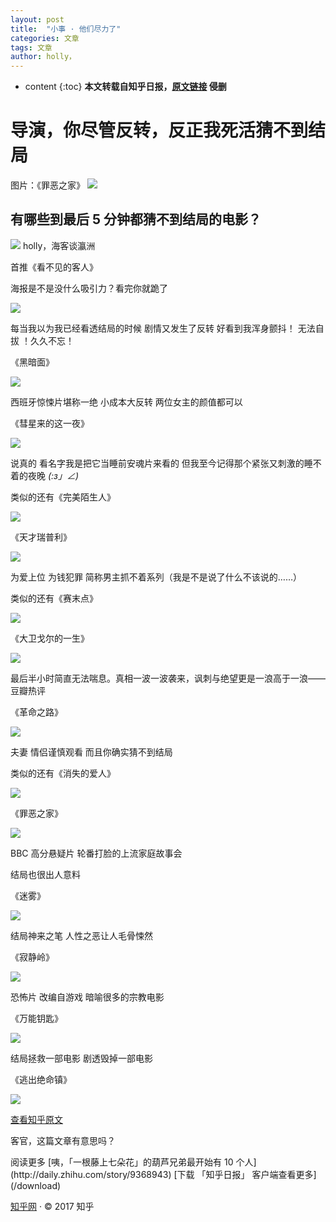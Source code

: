 ```yaml
---
layout: post
title:  "小事 · 他们尽力了"
categories: 文章
tags: 文章
author: holly，
---
```


* content
{:toc}
**本文转载自知乎日报，[原文链接](http://daily.zhihu.com/story/9395416) 侵删**
# 导演，你尽管反转，反正我死活猜不到结局

<span class="img-source">图片：《罪恶之家》</span> ![](https://pic4.zhimg.com/v2-9c0d24ffb9aa0ee3b17b310b0f26e383.jpg)

## 有哪些到最后 5 分钟都猜不到结局的电影？

![](http://pic1.zhimg.com/v2-aec78478fb0a4b327b47362d0a3241a8_is.jpg) <span class="author">holly，</span><span class="bio">海客谈瀛洲</span>

首推《看不见的客人》

海报是不是没什么吸引力？看完你就跪了

![](http://pic1.zhimg.com/70/v2-7d429d5e4b0425ae7a505ec0b024e788_b.jpg)

每当我以为我已经看透结局的时候 剧情又发生了反转 好看到我浑身颤抖！ 无法自拔 ！久久不忘！

《黑暗面》

![](http://pic1.zhimg.com/70/v2-b610fcd6ee54a795bedef0f2a76f9188_b.jpg)

西班牙惊悚片堪称一绝 小成本大反转 两位女主的颜值都可以

《彗星来的这一夜》

![](http://pic4.zhimg.com/70/v2-e7b51a607ec56be5f00bb15bbfd65813_b.jpg)

说真的 看名字我是把它当睡前安魂片来看的 但我至今记得那个紧张又刺激的睡不着的夜晚 _(:з」∠)_

类似的还有《完美陌生人》

![](http://pic3.zhimg.com/70/v2-11511b9e6c92aefa58f468e7e37a5fa2_b.jpg)

《天才瑞普利》

![](http://pic3.zhimg.com/70/v2-20057764dfb6779dfc51182ebaed9822_b.jpg)

为爱上位 为钱犯罪 简称男主抓不着系列（我是不是说了什么不该说的……）

类似的还有《赛末点》

![](http://pic2.zhimg.com/70/v2-295ab1684c90d557aec800916a7b57b5_b.jpg)

《大卫戈尔的一生》

![](http://pic2.zhimg.com/70/v2-a84272411e88415c418281a837e8b815_b.jpg)

最后半小时简直无法喘息。真相一波一波袭来，讽刺与绝望更是一浪高于一浪——豆瓣热评

《革命之路》

![](http://pic3.zhimg.com/70/v2-ba5990a1c7cbdba4f734ff0db29a143e_b.jpg)

夫妻 情侣谨慎观看 而且你确实猜不到结局

类似的还有《消失的爱人》

![](http://pic1.zhimg.com/70/v2-ce94eda03f0333b4765a1b1b4a7c60b0_b.jpg)

《罪恶之家》

![](http://pic1.zhimg.com/70/v2-42edd61a87f5160822e1936d1b6be940_b.jpg)

BBC 高分悬疑片 轮番打脸的上流家庭故事会

结局也很出人意料

《迷雾》

![](http://pic4.zhimg.com/70/v2-3303133c2f48292dd80a72ddeaf7d9b3_b.jpg)

结局神来之笔 人性之恶让人毛骨悚然

《寂静岭》

![](http://pic1.zhimg.com/70/v2-3ec01442ef9f3240ee30188ab9875c5c_b.jpg)

恐怖片 改编自游戏 暗喻很多的宗教电影

《万能钥匙》

![](http://pic2.zhimg.com/70/v2-a512827b2dc271dcda9a3c66ee7abdb1_b.jpg)

结局拯救一部电影 剧透毁掉一部电影

《逃出绝命镇》

![](http://pic1.zhimg.com/70/v2-2797f959d62f561f64054f3595706318_b.jpg)

[查看知乎原文<span class="js-question-holder" data-aid="109276"></span>](http://www.zhihu.com/question/26535189)

客官，这篇文章有意思吗？

<div class="bottom-recommend"><span class="bottom-recommend-title">阅读更多</span> [<span style="background-image:url(https://pic3.zhimg.com/v2-8ea174466414eaa14ee8ce13e6689d2e.jpg)" class="link-image"></span>咦，「一根藤上七朵花」的葫芦兄弟最开始有 10 个人](http://daily.zhihu.com/story/9368943) [下载 「知乎日报」 客户端查看更多](/download)

[知乎网](http://www.zhihu.com/) · © 2017 知乎